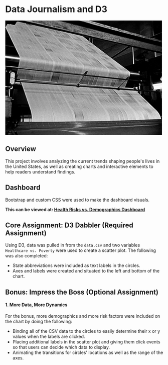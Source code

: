 # Data Journalism and D3

![1745249576155](assets\images\header.gif "header")

## Overview

This project involves analyzing the current trends shaping people's lives in the United States, as well as creating charts and interactive elements to help readers understand findings.

## Dashboard

Bootstrap and custom CSS were used to make the dashboard visuals.

**This can be viewed at: [Health Risks vs. Demographics Dashboard](https://kerwehner.github.io/D3/)**

## Core Assignment: D3 Dabbler (Required Assignment)

Using D3, data was pulled in from the `data.csv` and two variables `Healthcare vs. Poverty` were used to create a scatter plot. The following was also completed:

* State abbreviations were included as text labels in the circles.
* Axes and labels were created and situated to the left and bottom of the chart.

## Bonus: Impress the Boss (Optional Assignment)

#### 1. More Data, More Dynamics

For the bonus, more demographics and more risk factors were included on the chart by doing the following:

* Binding all of the CSV data to the circles to easily determine their x or y values when the labels are clicked.
* Placing additional labels in the scatter plot and giving them click events so that users can decide which data to display.
* Animating the transitions for circles' locations as well as the range of the axes.
